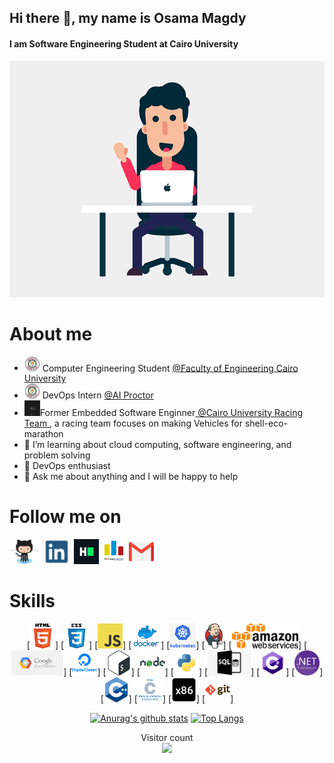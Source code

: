 ## Hi there 👋, my name is Osama Magdy
#### I am Software Engineering Student at Cairo University
![I am Software Engineering Student at Cairo University](https://github.com/osamamagdy/osamamagdy/blob/main/Welcome.gif)


# About me

- <img src="https://github.com/osamamagdy/osamamagdy/blob/main/CUFE.png" width="25" draggable="false"> Computer Engineering Student  <a href="http://eng.cu.edu.eg/ar/">@Faculty of Engineering Cairo University</a>
- <img src="https://github.com/osamamagdy/osamamagdy/blob/main/CUFE.png" width="25" draggable="false"> DevOps Intern <a href="https://ai-proctor.com/">@AI Proctor</a>
- <img src="https://github.com/osamamagdy/osamamagdy/blob/main/CUT.png" width="25" draggable="false">Former Embedded Software Enginner<a href="https://www.facebook.com/ShellEcoMarathonCUT"> @Cairo University Racing Team </a> , a racing team focuses on making Vehicles for shell-eco-marathon 
- 🔭 I’m learning about cloud computing, software engineering, and problem solving
- 🌱 DevOps enthusiast
- 💬 Ask me about anything and I will be happy to help 


# Follow me on
[<img src='https://github.com/osamamagdy/osamamagdy/blob/main/Github.png' alt='github' height='40'>](https://github.com/osamamagdy)  [<img src='https://github.com/osamamagdy/osamamagdy/blob/main/linkedin.png' alt='linkedin' height='40'>](https://www.linkedin.com/in/osama-m-8a0b0b137/)  [<img src='https://github.com/osamamagdy/osamamagdy/blob/main/HackerRank.png' alt='hackerrank' height='40'>](https://www.hackerrank.com/osamamagdy174?hr_r=1)  [<img src='https://github.com/osamamagdy/osamamagdy/blob/main/Codeforces.png' alt='codeforces' height='40'>](https://codeforces.com/profile/Ossama_Magdy)   [<img src='https://github.com/osamamagdy/osamamagdy/blob/main/gmail.png' alt='codeforces' height='40'>](mailto:osamamagdy174@gmail.com)  



# Skills
<div align="center">
[<img src='https://github.com/osamamagdy/osamamagdy/blob/main/html.png' height='40'>]
[<img src='https://github.com/osamamagdy/osamamagdy/blob/main/css.png' height='40'>] 
[<img src='https://github.com/osamamagdy/osamamagdy/blob/main/javascript.png' height='40'>] 
[<img src='https://github.com/osamamagdy/osamamagdy/blob/main/docker.png' height='40'>]
[<img src='https://github.com/osamamagdy/osamamagdy/blob/main/k8s.png' height='40'>]
[<img src='https://github.com/osamamagdy/osamamagdy/blob/main/jenkins.png' height='40'>]
[<img src='https://github.com/osamamagdy/osamamagdy/blob/main/aws.png' height='40'>]
[<img src='https://github.com/osamamagdy/osamamagdy/blob/main/GCP.png' height='40'>]
[<img src='https://github.com/osamamagdy/osamamagdy/blob/main/DO.png' height='40'>]
[<img src='https://github.com/osamamagdy/osamamagdy/blob/main/bash.png' height='40'>]
[<img src='https://github.com/osamamagdy/osamamagdy/blob/main/nodejs.png' height='40'>] 
[<img src='https://github.com/osamamagdy/osamamagdy/blob/main/python.png' height='40'>] 
[<img src='https://github.com/osamamagdy/osamamagdy/blob/main/SQL .png' height='40'>]
[<img src='https://github.com/osamamagdy/osamamagdy/blob/main/csharp.png' height='40'>]
[<img src='https://github.com/osamamagdy/osamamagdy/blob/main/Net.png' height='40'>]
[<img src='https://github.com/osamamagdy/osamamagdy/blob/main/cpp.png' height='40'>]
[<img src='https://github.com/osamamagdy/osamamagdy/blob/main/c.png' height='40'>]
[<img src='https://github.com/osamamagdy/osamamagdy/blob/main/Assembly x86.png' height='40'>]
[<img src='https://github.com/osamamagdy/osamamagdy/blob/main/git.png' height='40'>] 



[![Anurag's github stats](https://github-readme-stats.vercel.app/api?username=osamamagdy&count_private=true&show_icons=true&theme=radical)](https://github.com/anuraghazra/github-readme-stats)
[![Top Langs](https://github-readme-stats.vercel.app/api/top-langs/?username=osamamagdy&show_icons=true&theme=radical&layout=compact)](https://github.com/anuraghazra/github-readme-stats)
</div>

<p align="center"> 
  Visitor count<br>
  <img src="https://profile-counter.glitch.me/osamamagdy/count.svg" />
</p>
